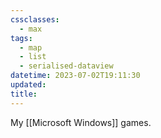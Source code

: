```yaml
---
cssclasses:
  - max
tags:
  - map
  - list
  - serialised-dataview
datetime: 2023-07-02T19:11:30
updated: 
title:
---
```

My [[Microsoft Windows]] games.

<!-- QueryToSerialize: table without id file.link as Game, rating as Rating, playthroughs as "Plays",split( filter(file.tags, (t) => startswith(t, "#status") )[0], "/" )[1] as Status from #video-game where contains(platform, [[Microsoft Windows]]) sort file.name -->